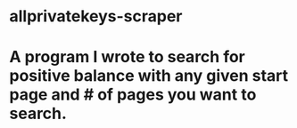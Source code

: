 # allprivatekeys-scraper
# A program I wrote to search for positive balance with any given start page and # of pages you want to search.
